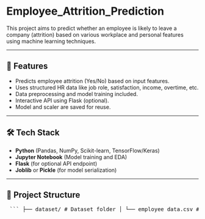 # Employee_Attrition_Prediction

This project aims to predict whether an employee is likely to leave a company (attrition) based on various workplace and personal features using machine learning techniques.

---

## 📌 Features

- Predicts employee attrition (Yes/No) based on input features.
- Uses structured HR data like job role, satisfaction, income, overtime, etc.
- Data preprocessing and model training included.
- Interactive API using Flask (optional).
- Model and scaler are saved for reuse.

---

## 🛠 Tech Stack

- **Python** (Pandas, NumPy, Scikit-learn, TensorFlow/Keras)
- **Jupyter Notebook** (Model training and EDA)
- **Flask** (for optional API endpoint)
- **Joblib** or **Pickle** (for model serialization)

---

## 📂 Project Structure

<pre> ``` ├── dataset/ # Dataset folder │ └── employee_data.csv # HR analytics dataset ├── models/ # Saved model and scaler │ ├── attrition_model.pkl │ └── scaler.pkl ├── app.py # Flask app (optional for API) ├── notebook.ipynb # EDA and model training ├── requirements.txt # Python dependencies └── README.md # Project documentation ``` </pre>
